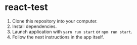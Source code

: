 # react-test

1. Clone this repository into your computer.
2. Install dependencies.
3. Launch application with `yarn run start` or `npm run start`.
4. Follow the next instructions in the app itself.
